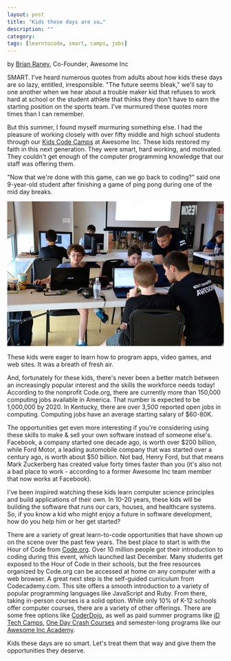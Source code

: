 ```yaml
---
layout: post
title: "Kids these days are so…"
description: ""
category: 
tags: [learntocode, smart, camps, jobs]
---
```


by [Brian Raney](https://plus.google.com/u/0/114667204038993827459/), Co-Founder, Awesome Inc

SMART. I've heard numerous quotes from adults about how kids these days are so lazy, entitled, irresponsible. "The future seems bleak," we'll say to one another when we hear about a trouble maker kid that refuses to work hard at school or the student athlete that thinks they don't have to earn the starting position on the sports team. I've murmured these quotes more times than I can remember. 

<!--break-->

But this summer, I found myself murmuring something else. I had the pleasure of working closely with over fifty middle and high school students through our [Kids Code Camps](http://blog.awesomeinc.org/post/97086960346/teaching-kids-to-code-with-awesome-inc-u) at Awesome Inc. These kids restored my faith in this next generation. They were smart, hard working, and motivated. They couldn't get enough of the computer programming knowledge that our staff was offering them. 

"Now that we're done with this game, can we go back to coding?" said one 9-year-old student after finishing a game of ping pong during one of the mid day breaks. 

![Kids take programming class, give us hope for the future](/img/blog/kids-so-smart.jpg)

These kids were eager to learn how to program apps, video games, and web sites. It was a breath of fresh air.

And, fortunately for these kids, there's never been a better match between an increasingly popular interest and the skills the workforce needs today! According to the nonprofit Code.org, there are currently more than 150,000 computing jobs available in America. That number is expected to be 1,000,000 by 2020. In Kentucky, there are over 3,500 reported open jobs in computing. Computing jobs have an average starting salary of $60-80K.

The opportunities get even more interesting if you're considering using these skills to make & sell your own software instead of someone else's. Facebook, a company started one decade ago, is worth over $200 billion, while Ford Motor, a leading automobile company that was started over a century ago, is worth about $50 billion. Not bad, Henry Ford, but that means Mark Zuckerberg has created value forty times faster than you (it's also not a bad place to work - according to a former Awesome Inc team member that now works at Facebook).

I've been inspired watching these kids learn computer science principles and build applications of their own. In 10-20 years, these kids will be building the software that runs our cars, houses, and healthcare systems. So, if you know a kid who might enjoy a future in software development, how do you help him or her get started?

There are a variety of great learn-to-code opportunities that have shown up on the scene over the past few years. The best place to start is with the Hour of Code from [Code.org](http://code.org/). Over 10 million people got their introduction to coding during this event, which launched last December. Many students get exposed to the Hour of Code in their schools, but the free resources organized by Code.org can be accessed at home on any computer with a web browser. A great next step is the self-guided curriculum from Codecademy.com. This site offers a smooth introduction to a variety of popular programming languages like JavaScript and Ruby. From there, taking in-person courses is a solid option. While only 10% of K-12 schools offer computer courses, there are a variety of other offerings. There are some free options like [CoderDojo](https://coderdojo.com/), as well as paid summer programs like [iD Tech Camps](http://www.idtech.com/), [One Day Crash Courses](http://www.awesomeincu.com/curriculum/#k12-day) and semester-long programs like our [Awesome Inc Academy](http://awesomeincu.com).

Kids these days are so smart. Let's treat them that way and give them the opportunities they deserve.